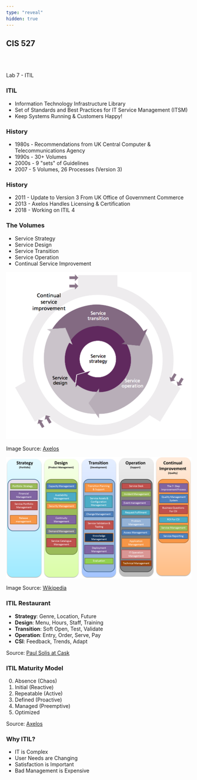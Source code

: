 ```yaml
---
type: "reveal"
hidden: true
---
```

<section>
	<h2>CIS 527</h2><br><br><p>Lab 7 - ITIL</p>
</section>
<section>
	<h3>ITIL</h3>
	<ul>
    <li>Information Technology Infrastructure Library</li>
		<li>Set of Standards and Best Practices for IT Service Management (ITSM)</li>
		<li>Keep Systems Running & Customers Happy!</li>
	</ul>
</section>
<section>
	<h3>History</h3>
	<ul>
		<li>1980s - Recommendations from UK Central Computer & Telecommunications Agency</li>
		<li>1990s - 30+ Volumes</li>
		<li>2000s - 9 "sets" of Guidelines</li>
		<li>2007 - 5 Volumes, 26 Processes (Version 3)</li>
	</ul>
</section>
<section>
	<h3>History</h3>
	<ul>
		<li>2011 - Update to Version 3 From UK Office of Government Commerce</li>
		<li>2013 - Axelos Handles Licensing & Certification</li>
		<li>2018 - Working on ITIL 4</li>
	</ul>
</section>
<section>
	<h3>The Volumes</h3>
	<ul>
		<li>Service Strategy</li>
		<li>Service Design</li>
		<li>Service Transition</li>
		<li>Service Operation</li>
		<li>Continual Service Improvement</li>
	</ul>
</section>
<section>
	<img class="stretch plain" src="/images/itil_axelos.png">
	<p class="imagecredit">Image Source: <a href="https://www.axelos.com/Corporate/media/Files/Brochures/ITIL_Product_Brochure_Conference_Version_v1.pdf">Axelos</a></p>
</section>
<section>
	<img class="stretch plain" src="/images/itilstructure_wiki.png">
	<p class="imagecredit">Image Source: <a href="https://en.wikipedia.org/wiki/ITIL">Wikipedia</a></p>
</section>
<section>
	<h3>ITIL Restaurant</h3>
	<ul>
		<li><b>Strategy</b>: Genre, Location, Future</li>
		<li><b>Design</b>: Menu, Hours, Staff, Training</li>
		<li><b>Transition</b>: Soft Open, Test, Validate</li>
		<li><b>Operation</b>: Entry, Order, Serve, Pay</li>
		<li><b>CSI</b>: Feedback, Trends, Adapt</li>
	</ul>
	<p class="imagecredit">Source: <a href="https://www.caskllc.com/understanding-service-lifecycle-from-a-non-it-perspective/">Paul Solis at Cask</a></p>
</section>
<section>
	<h3>ITIL Maturity Model</h3>
	<ol start="0">
		<li>Absence (Chaos)</li>
		<li>Initial (Reactive)</li>
		<li>Repeatable (Active)</li>
		<li>Defined (Proactive)</li>
		<li>Managed (Preemptive)</li>
		<li>Optimized</li>
	</ol>
	<p class="imagecredit">Source: <a href="https://www.axelos.com/Corporate/media/Files/Misc%20Qualification%20Docs/ITIL-Maturity-Model.pdf">Axelos</a></p>
</section>
<section>
	<h3>Why ITIL?</h3>
	<ul>
		<li>IT is Complex</li>
		<li>User Needs are Changing</li>
		<li>Satisfaction is Important</li>
		<li>Bad Management is Expensive</li>
	</ul>
</section>
